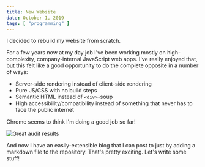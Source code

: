 ```yaml
---
title: New Website
date: October 1, 2019
tags: [ "programming" ]
---
```


I decided to rebuild my website from scratch.

For a few years now at my day job I've been working mostly on high-complexity,
company-internal JavaScript web apps. I've really enjoyed that, but this felt
like a good opportunity to do the complete opposite in a number of ways:

- Server-side rendering instead of client-side rendering
- Pure JS/CSS with no build steps
- Semantic HTML instead of `<div>`-soup
- High accessibility/compatibility instead of something that never has to face
  the public internet

Chrome seems to think I'm doing a good job so far!

![Great audit results](/static/img/blog/audit.png)

And now I have an easily-extensible blog that I can post to just by adding a
markdown file to the repository. That's pretty exciting. Let's write some stuff!
